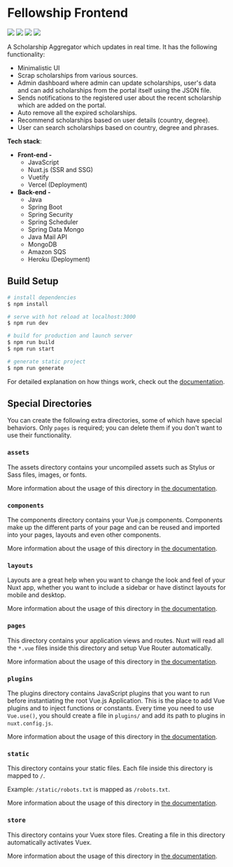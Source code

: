 # Fellowship Frontend

![](https://img.shields.io/badge/Java-17-blue)
![](https://img.shields.io/badge/Spring%20Boot-2.6.10-70b34a)
![](https://img.shields.io/badge/Nuxt.js-2.15.8-2ddc87)
![](https://img.shields.io/badge/Vuetify.js-2.6.1-2e95f2)

A Scholarship Aggregator which updates in real time. It has the following functionality:

- Minimalistic UI
- Scrap scholarships from various sources.
- Admin dashboard where admin can update scholarships, user's data and can add scholarships from the portal itself using
  the JSON file.
- Sends notifications to the registered user about the recent scholarship which are added on the portal.
- Auto remove all the expired scholarships.
- Recommend scholarships based on user details (country, degree).
- User can search scholarships based on country, degree and phrases.

**Tech stack**:

- **Front-end -**
  - JavaScript
  - Nuxt.js (SSR and SSG)
  - Vuetify
  - Vercel (Deployment)
- **Back-end -**
  - Java
  - Spring Boot
  - Spring Security
  - Spring Scheduler
  - Spring Data Mongo
  - Java Mail API
  - MongoDB
  - Amazon SQS
  - Heroku (Deployment)

## Build Setup

```bash
# install dependencies
$ npm install

# serve with hot reload at localhost:3000
$ npm run dev

# build for production and launch server
$ npm run build
$ npm run start

# generate static project
$ npm run generate
```

For detailed explanation on how things work, check out the [documentation](https://nuxtjs.org).

## Special Directories

You can create the following extra directories, some of which have special behaviors. Only `pages` is required; you can delete them if you don't want to use their functionality.

### `assets`

The assets directory contains your uncompiled assets such as Stylus or Sass files, images, or fonts.

More information about the usage of this directory in [the documentation](https://nuxtjs.org/docs/2.x/directory-structure/assets).

### `components`

The components directory contains your Vue.js components. Components make up the different parts of your page and can be reused and imported into your pages, layouts and even other components.

More information about the usage of this directory in [the documentation](https://nuxtjs.org/docs/2.x/directory-structure/components).

### `layouts`

Layouts are a great help when you want to change the look and feel of your Nuxt app, whether you want to include a sidebar or have distinct layouts for mobile and desktop.

More information about the usage of this directory in [the documentation](https://nuxtjs.org/docs/2.x/directory-structure/layouts).


### `pages`

This directory contains your application views and routes. Nuxt will read all the `*.vue` files inside this directory and setup Vue Router automatically.

More information about the usage of this directory in [the documentation](https://nuxtjs.org/docs/2.x/get-started/routing).

### `plugins`

The plugins directory contains JavaScript plugins that you want to run before instantiating the root Vue.js Application. This is the place to add Vue plugins and to inject functions or constants. Every time you need to use `Vue.use()`, you should create a file in `plugins/` and add its path to plugins in `nuxt.config.js`.

More information about the usage of this directory in [the documentation](https://nuxtjs.org/docs/2.x/directory-structure/plugins).

### `static`

This directory contains your static files. Each file inside this directory is mapped to `/`.

Example: `/static/robots.txt` is mapped as `/robots.txt`.

More information about the usage of this directory in [the documentation](https://nuxtjs.org/docs/2.x/directory-structure/static).

### `store`

This directory contains your Vuex store files. Creating a file in this directory automatically activates Vuex.

More information about the usage of this directory in [the documentation](https://nuxtjs.org/docs/2.x/directory-structure/store).
